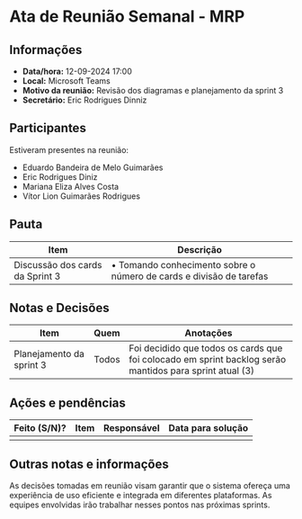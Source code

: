 # Ata de Reunião Semanal - MRP

## Informações

* **Data/hora:** 12-09-2024 17:00
* **Local:** Microsoft Teams
* **Motivo da reunião:** Revisão dos diagramas e planejamento da sprint 3
* **Secretário:** Eric Rodrigues Dinniz

## Participantes

Estiveram presentes na reunião:

- Eduardo Bandeira de Melo Guimarães
- Eric Rodrigues Diniz
- Mariana Eliza Alves Costa
- Vítor Lion Guimarães Rodrigues


## Pauta

| Item                                     | Descrição                                                                                                                                                                         |
| ---------------------------------------- | --------------------------------------------------------------------------------------------------------------------------------------------------------------------------------- |
| Discussão dos cards da Sprint 3 | • Tomando conhecimento sobre o número de cards e divisão de tarefas |


## Notas e Decisões

| Item                                   | Quem  | Anotações                                                                                                                                                                                                                                   |
| -------------------------------------- | ----- | ------------------------------------------------------------------------------------------------------------------------------------------------------------------------------------------------------------------------------------------- |
| Planejamento da sprint 3 | Todos | Foi decidido que todos os cards que foi colocado em sprint backlog serão mantidos para sprint atual (3)   |

## Ações e pendências

| Feito (S/N)? | Item | Responsável | Data para solução |
| ------------ | ---- | ----------- | ----------------- |
|              |      |             |                   |


## Outras notas e informações

As decisões tomadas em reunião visam garantir que o sistema ofereça uma experiência de uso eficiente e integrada em diferentes plataformas. As equipes envolvidas irão trabalhar nesses pontos nas próximas sprints.
